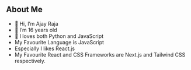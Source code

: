 ## About Me
- 👋 Hi, I’m Ajay Raja
- 👀 I’m 16 years old
- 🌱 I loves both Python and JavaScript
- My Favourite Language is JavaScript
- Especially I likes React.js
- My Favourite React and CSS Frameworks are Next.js and Tailwind CSS respectively.
